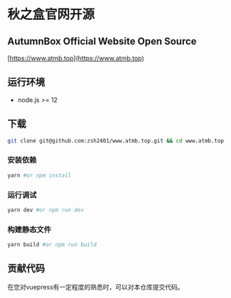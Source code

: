 # 秋之盒官网开源
## AutumnBox Official Website Open Source
[https://www.atmb.top](https://www.atmb.top)
## 运行环境
* node.js >= 12
## 下载
```sh
git clone git@github.com:zsh2401/www.atmb.top.git && cd www.atmb.top
```
### 安装依赖
```sh
yarn #or npm install
```
### 运行调试
```sh
yarn dev #or npm run dev
```
### 构建静态文件
```sh
yarn build #or npm run build
```
## 贡献代码
在您对vuepress有一定程度的熟悉时，可以对本仓库提交代码。